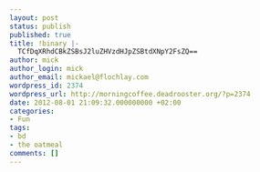 ```yaml
---
layout: post
status: publish
published: true
title: !binary |-
  TCfDqXRhdCBkZSBsJ2luZHVzdHJpZSBtdXNpY2FsZQ==
author: mick
author_login: mick
author_email: mickael@flochlay.com
wordpress_id: 2374
wordpress_url: http://morningcoffee.deadrooster.org/?p=2374
date: 2012-08-01 21:09:32.000000000 +02:00
categories:
- Fun
tags:
- bd
- the oatmeal
comments: []
---
```



